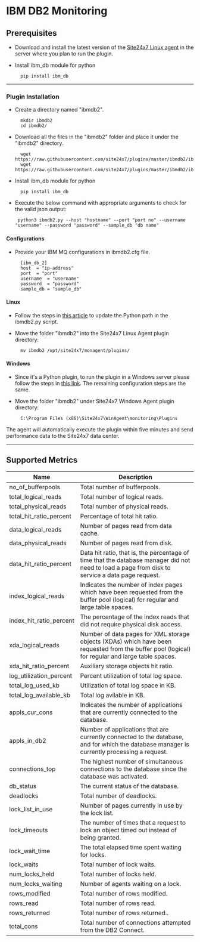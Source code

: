 # IBM DB2 Monitoring

                                                                                       
## Prerequisites

- Download and install the latest version of the [Site24x7 Linux agent](https://www.site24x7.com/app/client#/admin/inventory/add-monitor) in the server where you plan to run the plugin. 

- Install ibm_db module for python
	```
	  pip install ibm_db
	```
---



### Plugin Installation  

- Create a directory named "ibmdb2".

		mkdir ibmdb2
  		cd ibmdb2/
      
- Download all the files in the "ibmdb2" folder and place it under the "ibmdb2" directory.

		wget https://raw.githubusercontent.com/site24x7/plugins/master/ibmdb2/ibmdb2.py
		wget https://raw.githubusercontent.com/site24x7/plugins/master/ibmdb2/ibmdb2.cfg

 - Install ibm_db module for python
	```
	  pip install ibm_db
	```
 
- Execute the below command with appropriate arguments to check for the valid json output:
	```
	 python3 ibmdb2.py --host "hostname" --port "port no" --username "username" --password "password" --sample_db "db name"
	 ```


#### Configurations

- Provide your IBM MQ configurations in ibmdb2.cfg file.
	```
	  [ibm_db_2]
	  host 	= "ip-address"
	  port 	= "port"
	  username	= "username"
	  password 	= "password"
	  sample_db	= "sample_db"
	```

#### Linux

- Follow the steps in [this article](https://support.site24x7.com/portal/en/kb/articles/updating-python-path-in-a-plugin-script-for-linux-servers) to update the Python path in the ibmdb2.py script.

- Move the folder "ibmdb2" into the Site24x7 Linux Agent plugin directory: 

		mv ibmdb2 /opt/site24x7/monagent/plugins/
#### Windows
		
- Since it's a Python plugin, to run the plugin in a Windows server please follow the steps in [this link](https://support.site24x7.com/portal/en/kb/articles/run-python-plugin-scripts-in-windows-servers). The remaining configuration steps are the same.

- Move the folder "ibmdb2" under Site24x7 Windows Agent plugin directory: 

		C:\Program Files (x86)\Site24x7\WinAgent\monitoring\Plugins
	
The agent will automatically execute the plugin within five minutes and send performance data to the Site24x7 data center.

---	

## Supported Metrics

Name		            	| Description
---         		   	|   ---
no_of_bufferpools	|	Total number of bufferpools.
total_logical_reads	|	Total number of logical reads.
total_physical_reads	|	Total number of physical reads.
total_hit_ratio_percent	|	Percentage of total hit ratio.
data_logical_reads	|	Number of pages read from data cache.
data_physical_reads	|	Number of pages read from disk.
data_hit_ratio_percent	|	Data hit ratio, that is, the percentage of time that the database manager did not need to load a page from disk to service a data page request.
index_logical_reads	|	Indicates the number of index pages which have been requested from the buffer pool (logical) for regular and large table spaces.
index_hit_ratio_percent	|	The percentage of the index reads that did not require physical disk access.
xda_logical_reads	|	Number of data pages for XML storage objects (XDAs) which have been requested from the buffer pool (logical) for regular and large table spaces.
xda_hit_ratio_percent	|	Auxiliary storage objects hit ratio.
log_utilization_percent	|	Percent utilization of total log space.
total_log_used_kb	|	Utilization of total log space in KB.
total_log_available_kb	|	Total log avilable in KB.
appls_cur_cons	|	Indicates the number of applications that are currently connected to the database.
appls_in_db2	|	Number of applications that are currently connected to the database, and for which the database manager is currently processing a request.
connections_top	|	The highest number of simultaneous connections to the database since the database was activated.
db_status	|	The current status of the database.
deadlocks	|	Total number of deadlocks.
lock_list_in_use	|	Number of pages currently in use by the lock list.
lock_timeouts	|	The number of times that a request to lock an object timed out instead of being granted. 
lock_wait_time	|	The total elapsed time spent waiting for locks. 
lock_waits	|	Total number of lock waits.
num_locks_held	|	Total number of locks held.
num_locks_waiting	|	Number of agents waiting on a lock.
rows_modified	|	Total number of rows modified.
rows_read	|	Total number of rows read.
rows_returned	|	Total number of rows returned..
total_cons	|	Total number of connections attempted from the DB2 Connect.
